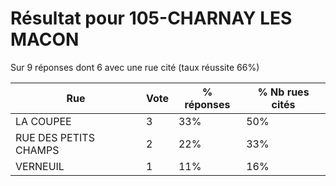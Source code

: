 # Résultat pour 105-CHARNAY LES MACON

Sur 9 réponses dont 6 avec une rue cité (taux réussite 66%)

| Rue | Vote | % réponses | % Nb rues cités|
|-----|------|------------|----------------|
| LA COUPEE | 3 | 33% | 50%|
| RUE DES PETITS CHAMPS | 2 | 22% | 33%|
| VERNEUIL | 1 | 11% | 16%|

